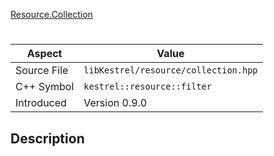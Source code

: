[Resource.Collection](index.md)
# 
| Aspect | Value |
| --- | --- |
| Source File | `libKestrel/resource/collection.hpp` |
| C++ Symbol | `kestrel::resource::filter` |
| Introduced | Version 0.9.0 |
## Description
